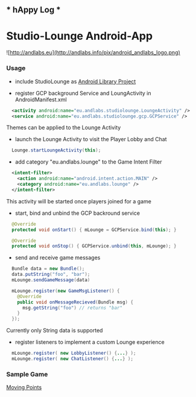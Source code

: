 

##  * hAppy Log * 

# Studio-Lounge Android-App

![http://andlabs.eu](http://andlabs.info/pix/android_andlabs_logo.png)

### Usage

  * include StudioLounge as [Android Library Project](http://developer.android.com/tools/projects/index.html)
  
  * register GCP background Service and LoungActivity in AndroidManifest.xml
  ```Xml
    <activity android:name="eu.andlabs.studiolounge.LoungeActivity" />
    <service android:name="eu.andlabs.studiolounge.gcp.GCPService" />
  ```
  Themes can be applied to the Lounge Activity

  * launch the Lounge Activity to visit the Player Lobby and Chat

  ```Java
    Lounge.startLoungeActivity(this);
  ```

  * add category "eu.andlabs.lounge" to the Game Intent Filter
  ```Xml
    <intent-filter>
      <action android:name="android.intent.action.MAIN" />
      <category android:name="eu.andlabs.lounge" />
    </intent-filter>
  ```
  This activity will be started once players joined for a game

  * start, bind and unbind the GCP backround service
  ```Java
    @Override
    protected void onStart() { mLounge = GCPService.bind(this); }

    @Override
    protected void onStop() { GCPService.unbind(this, mLounge); }
  ```

  * send and receive game messages
  ```Java
    Bundle data = new Bundle();
    data.putString("foo", "bar");
    mLounge.sendGameMessage(data)

    mLounge.register(new GameMsgListener() {                
      @Override
      public void onMessageRecieved(Bundle msg) {
        msg.getString("foo") // returns "bar"
      }
    });
  ```
  Currently only String data is supported

  * register listeners to implement a custom Lounge experience
  ```Java
    mLounge.register( new LobbyListener() {...} );
    mLounge.register( new ChatListener() {...} );
  ```

### Sample Game
  [Moving Points](https://github.com/ANDLABS-Git/points)

